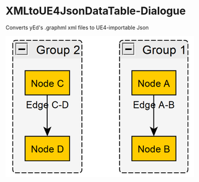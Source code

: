 # XMLtoUE4JsonDataTable-Dialogue
Converts yEd's .graphml xml files to UE4-importable Json

![Example](example.png)
